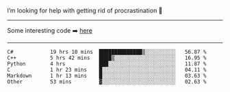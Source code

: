 I’m looking for help with getting rid of procrastination 🤔

-----

Some interesting code :arrow_right: [here](https://github.com/zhen8838/playground)

-----

<!--START_SECTION:waka-->

```text
C#            19 hrs 10 mins  ██████████████▒░░░░░░░░░░   56.87 %
C++           5 hrs 42 mins   ████▒░░░░░░░░░░░░░░░░░░░░   16.95 %
Python        4 hrs           ███░░░░░░░░░░░░░░░░░░░░░░   11.87 %
C             1 hr 23 mins    █░░░░░░░░░░░░░░░░░░░░░░░░   04.11 %
Markdown      1 hr 13 mins    █░░░░░░░░░░░░░░░░░░░░░░░░   03.63 %
Other         53 mins         ▓░░░░░░░░░░░░░░░░░░░░░░░░   02.63 %
```

<!--END_SECTION:waka-->

<!--
**zhen8838/zhen8838** is a ✨ _special_ ✨ repository because its `README.md` (this file) appears on your GitHub profile.

Here are some ideas to get you started:

- 🔭 I’m currently working on ...
- 🌱 I’m currently learning ...
- 👯 I’m looking to collaborate on ...
 ...
- 💬 Ask me about ...
- 📫 How to reach me: ...
- 😄 Pronouns: ...
- ⚡ Fun fact: ...
-->
